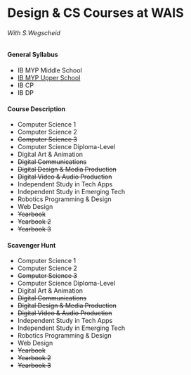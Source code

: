 # Design & CS Courses at WAIS
###### With S.Wegscheid

#### General Syllabus
* IB MYP Middle School
* [IB MYP Upper School](https://shawnwegs.github.io/Starting-Class/US-syllabus)
* IB CP
* IB DP

#### Course Description
* Computer Science 1
* Computer Science 2
* ~~Computer Science 3~~
* Computer Science Diploma-Level
* Digital Art & Animation
* ~~Digital Communications~~
* ~~Digital Design & Media Production~~
* ~~Digital Video & Audio Production~~
* Independent Study in Tech Apps
* Independent Study in Emerging Tech
* Robotics Programming & Design
* Web Design
* ~~Yearbook~~
* ~~Yearbook 2~~
* ~~Yearbook 3~~

#### Scavenger Hunt
* Computer Science 1
* Computer Science 2
* ~~Computer Science 3~~
* Computer Science Diploma-Level
* Digital Art & Animation
* ~~Digital Communications~~
* ~~Digital Design & Media Production~~
* ~~Digital Video & Audio Production~~
* Independent Study in Tech Apps
* Independent Study in Emerging Tech
* Robotics Programming & Design
* Web Design
* ~~Yearbook~~
* ~~Yearbook 2~~
* ~~Yearbook 3~~
